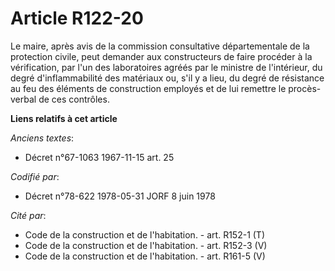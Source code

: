 # Article R122-20

Le maire, après avis de la commission consultative départementale de la protection civile, peut demander aux constructeurs de
faire procéder à la vérification, par l'un des laboratoires agréés par le ministre de l'intérieur, du degré d'inflammabilité
des matériaux ou, s'il y a lieu, du degré de résistance au feu des éléments de construction employés et de lui remettre le
procès-verbal de ces contrôles.

**Liens relatifs à cet article**

_Anciens textes_:

  - Décret n°67-1063 1967-11-15 art. 25

_Codifié par_:

  - Décret n°78-622 1978-05-31 JORF 8 juin 1978

_Cité par_:

  - Code de la construction et de l'habitation. - art. R152-1 (T)
  - Code de la construction et de l'habitation. - art. R152-3 (V)
  - Code de la construction et de l'habitation. - art. R161-5 (V)
